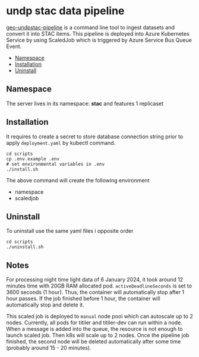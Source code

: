 # undp stac data pipeline

[geo-undpstac-pipeline](https://github.com/UNDP-Data/geo-undpstac-pipeline) is a command line tool to ingest datasets and convert it into STAC items. This pipeline is deployed into Azure Kubernetes Service by using ScaledJob which is triggered by Azure Service Bus Queue Event.

- [Namespace](#namespace)
- [Installation](#installation)
- [Uninstall](#uninstall)

## Namespace

The server lives in its namespace: **stac** and features 1 replicaset

## Installation

It requires to create a secret to store database connection string prior to apply `deployment.yaml` by kubectl command.

```shell
cd scripts
cp .env.example .env
# set environmental variables in .env
./install.sh
```

The above command will create the following environment

- namespace
- scaledjob

## Uninstall

To uninstall use the same yaml files i opposite order

```
cd scripts
./uninstall.sh
```

## Notes

For processing night time light data of 6 January 2024, it took around 12 minutes time with 20GB RAM allocated pod. `activeDeadlineSeconds` is set to 3600 seconds (1 hour). Thus, the container will automatically stop after 1 hour passes. If the job finished before 1 hour, the container will automatically stop and delete it.

This scaled job is deployed to `manual` node pool which can autoscale up to 2 nodes. Currently, all pods for titiler and titiler-dev can run within a node. When a message is added into the queue, the resource is not enough to launch scaled job. Then k8s will scale up to 2 nodes. Once the pipeline job finished, the second node will be deleted automatically after some time (probably around 15 - 20 minutes).
